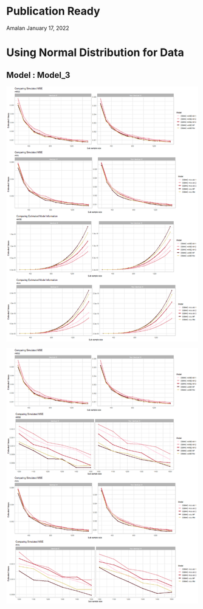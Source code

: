 Publication Ready
================
Amalan
January 17, 2022

# Using Normal Distribution for Data

## Model : Model\_3

![plot of chunk Identical r0 Plots](Plots/Identical%20r0%20Plots-1.png)

![plot of chunk All Plots](Plots/All%20Plots-1.png)
